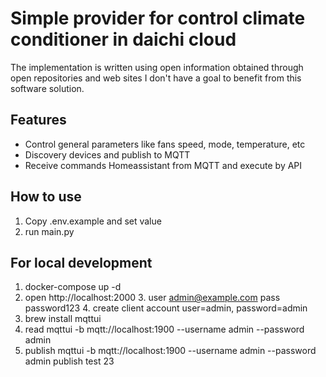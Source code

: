 # Simple provider for control climate conditioner in daichi cloud
The implementation is written using open information obtained through open repositories and web sites
I don't have a goal to benefit from this software solution.

## Features

- Control general parameters like fans speed, mode, temperature, etc
- Discovery devices and publish to MQTT
- Receive commands Homeassistant from MQTT and execute by API

## How to use
1. Copy .env.example and set value
2. run main.py

## For local development
1. docker-compose up -d
2. open http://localhost:2000
   3. user admin@example.com pass password123
   4. create client account user=admin, password=admin
3. brew install mqttui
4. read mqttui -b mqtt://localhost:1900 --username admin --password admin
5. publish mqttui -b mqtt://localhost:1900 --username admin --password admin publish test 23